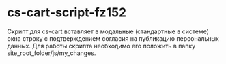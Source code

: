 # cs-cart-script-fz152
Скрипт для cs-cart вставляет в модальные (стандартные в системе) окна строку с подтверждением согласия на публикацию персональных данных. 
Для работы скрипта необходимо его положить в папку site_root_folder/js/my_changes.
